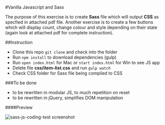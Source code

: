 #Vanilla Javascript and Sass

The purpose of this exercise is to create **Sass** file which will output **CSS** as specfied in attached pdf file. Another exercise is to create a few buttons which will display count, change colour and style depending on their state (again look at attached pdf for complete instruction).

##Instruction

- Clone this repo ```git clone``` and check into the folder 
- Run ```npm install``` to download dependencies (gulp)
- Run ```open index.html``` for Mac or ```start index.html``` for Win to see JS app
- Delete file **css/item-list.css** and run ```gulp watch```  
- Check CSS folder for Sass file being compiled to CSS

###To be done

- to be rewritten in modular JS, to much repetition on reset
- to be rewritten in jQuery, simplifies DOM manipulation

####Preview

![sass-js-coding-test screenshot](https://github.com/andrzejbajuk79/rep8-prototype/blob/master/img/Screenshot%20(10).png?raw=true)
